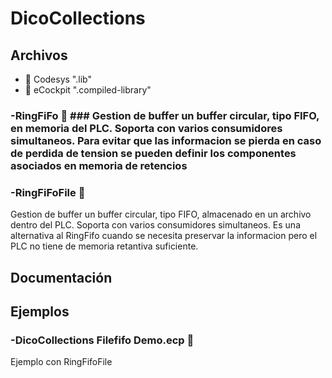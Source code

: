 # DicoCollections
## Archivos
- :orange_book: Codesys ".lib"               
- :green_book: eCockpit ".compiled-library"   

### -RingFiFo :green_book: ###  Gestion de buffer un buffer circular, tipo FIFO, en memoria del PLC. Soporta con varios consumidores simultaneos. Para evitar que las informacion se pierda en caso de perdida de tension se pueden definir los componentes asociados en memoria de retencios
  

### -RingFiFoFile :green_book:
  Gestion de buffer un buffer circular, tipo FIFO, almacenado en un archivo dentro del PLC. Soporta con varios consumidores simultaneos. Es una alternativa al RingFifo cuando se necesita preservar la informacion pero el PLC no tiene de memoria retantiva suficiente. 



## Documentación

## Ejemplos
### -DicoCollections Filefifo Demo.ecp :green_book:
Ejemplo con RingFifoFile
  
